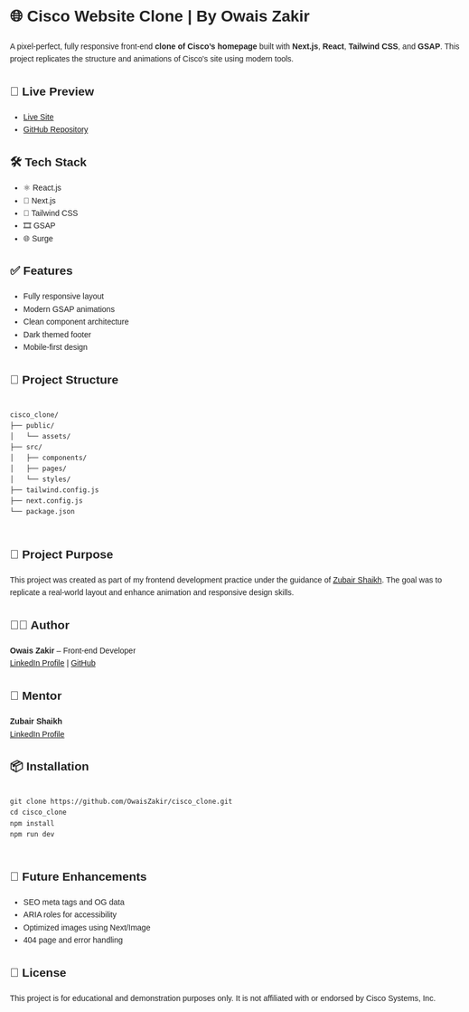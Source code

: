 <!DOCTYPE html>
<html lang="en">
<head>
  <meta charset="UTF-8" />
  <meta name="viewport" content="width=device-width, initial-scale=1.0" />
  <meta name="description" content="Cisco website clone using React, Next.js, Tailwind CSS and GSAP. Created by Owais Zakir under mentorship of Zubair Shaikh.">
  <meta name="keywords" content="Cisco Clone, React, Next.js, Tailwind CSS, GSAP, Owais Zakir, Zubair Shaikh, Frontend Project">
  <meta name="author" content="Owais Zakir">
  <title>Cisco Clone - Owais Zakir</title>
</head>
<body style="font-family: sans-serif; line-height: 1.6; max-width: 800px; margin: 2rem auto; padding: 1rem; color: #222;">

  <h1>🌐 Cisco Website Clone | By Owais Zakir</h1>
  <p>A pixel-perfect, fully responsive front-end <strong>clone of Cisco’s homepage</strong> built with <strong>Next.js</strong>, <strong>React</strong>, <strong>Tailwind CSS</strong>, and <strong>GSAP</strong>. This project replicates the structure and animations of Cisco's site using modern tools.</p>

  <h2>🔗 Live Preview</h2>
  <ul>
    <li><a href="http://cisco-clone.surge.sh/" target="_blank">Live Site</a></li>
    <li><a href="https://github.com/OwaisZakir/cisco_clone" target="_blank">GitHub Repository</a></li>
  </ul>

  <h2>🛠️ Tech Stack</h2>
  <ul>
    <li>⚛️ React.js</li>
    <li>🚀 Next.js</li>
    <li>💨 Tailwind CSS</li>
    <li>🎞️ GSAP</li>
    <li>🌐 Surge</li>
  </ul>

  <h2>✅ Features</h2>
  <ul>
    <li>Fully responsive layout</li>
    <li>Modern GSAP animations</li>
    <li>Clean component architecture</li>
    <li>Dark themed footer</li>
    <li>Mobile-first design</li>
  </ul>

  <h2>📁 Project Structure</h2>
  <pre><code>
cisco_clone/
├── public/
│   └── assets/
├── src/
│   ├── components/
│   ├── pages/
│   └── styles/
├── tailwind.config.js
├── next.config.js
└── package.json
  </code></pre>

  <h2>🧠 Project Purpose</h2>
  <p>This project was created as part of my frontend development practice under the guidance of <a href="https://www.linkedin.com/in/zubair-shaik" target="_blank">Zubair Shaikh</a>. The goal was to replicate a real-world layout and enhance animation and responsive design skills.</p>

  <h2>👨‍💻 Author</h2>
  <p>
    <strong>Owais Zakir</strong> – Front-end Developer<br>
    <a href="https://www.linkedin.com/in/owaiszakir" target="_blank">LinkedIn Profile</a> | 
    <a href="https://github.com/OwaisZakir" target="_blank">GitHub</a>
  </p>

  <h2>🙏 Mentor</h2>
  <p>
    <strong>Zubair Shaikh</strong><br>
    <a href="https://www.linkedin.com/in/zubair-shaik" target="_blank">LinkedIn Profile</a>
  </p>

  <h2>📦 Installation</h2>
  <pre><code>
git clone https://github.com/OwaisZakir/cisco_clone.git
cd cisco_clone
npm install
npm run dev
  </code></pre>

  <h2>🧪 Future Enhancements</h2>
  <ul>
    <li>SEO meta tags and OG data</li>
    <li>ARIA roles for accessibility</li>
    <li>Optimized images using Next/Image</li>
    <li>404 page and error handling</li>
  </ul>

  <h2>📃 License</h2>
  <p>This project is for educational and demonstration purposes only. It is not affiliated with or endorsed by Cisco Systems, Inc.</p>

</body>
</html>
